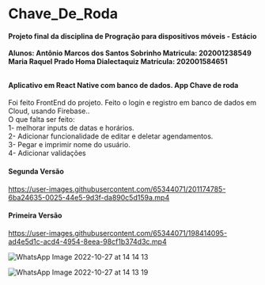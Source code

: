 # Chave_De_Roda

<h4>
Projeto final da disciplina de Progração para dispositivos móveis - Estácio 
        <br/><br/>
Alunos: Antônio Marcos dos Santos Sobrinho Matricula: 202001238549 <br/>
        Maria Raquel Prado Homa Dialectaquiz Matrícula: 202001584651<br/><br/>
        

Aplicativo em React Native com banco de dados.
App Chave de roda
</h4>
Foi feito FrontEnd do projeto. Feito o login e registro em banco de dados em Cloud, usando Firebase..<br/>
O que falta ser feito: <br/>
1- melhorar inputs de datas e horários.<br/>
2- Adicionar funcionalidade de editar e deletar agendamentos.<br/>
3- Pegar e imprimir nome do usuário.<br/>
4- Adicionar validações<br/>

<h4>Segunda Versão</h4>


https://user-images.githubusercontent.com/65344071/201174785-6ba24635-0025-44e5-9d3f-da890c5d159a.mp4



<h4>Primeira Versão</h4>

https://user-images.githubusercontent.com/65344071/198414095-ad4e5d1c-acd4-4954-8eea-98cf1b374d3c.mp4


![WhatsApp Image 2022-10-27 at 14 14 13](https://user-images.githubusercontent.com/65344071/198414120-93473787-f03c-46f0-8925-8b8fade3168a.jpeg)

![WhatsApp Image 2022-10-27 at 14 13 19](https://user-images.githubusercontent.com/65344071/198414130-04cc69e5-6a6c-452f-8182-f824670024ae.jpeg)
